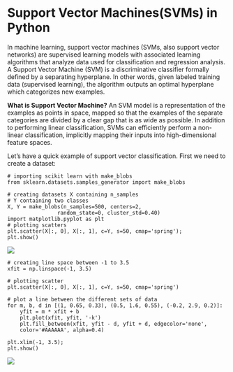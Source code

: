 # Support Vector Machines(SVMs) in Python

In machine learning, support vector machines (SVMs, also support vector networks) are supervised learning models with associated learning algorithms that analyze data used for classification and regression analysis.
A Support Vector Machine (SVM) is a discriminative classifier formally defined by a separating hyperplane. In other words, given labeled training data (supervised learning), the algorithm outputs an optimal hyperplane which categorizes new examples.

**What is Support Vector Machine?**
An SVM model is a representation of the examples as points in space, mapped so that the examples of the separate categories are divided by a clear gap that is as wide as possible.
In addition to performing linear classification, SVMs can efficiently perform a non-linear classification, implicitly mapping their inputs into high-dimensional feature spaces.

Let’s have a quick example of support vector classification. First we need to create a dataset:

```
# importing scikit learn with make_blobs
from sklearn.datasets.samples_generator import make_blobs

# creating datasets X containing n_samples
# Y containing two classes
X, Y = make_blobs(n_samples=500, centers=2,
				random_state=0, cluster_std=0.40)
import matplotlib.pyplot as plt
# plotting scatters
plt.scatter(X[:, 0], X[:, 1], c=Y, s=50, cmap='spring');
plt.show()
```
<img src="https://media.geeksforgeeks.org/wp-content/uploads/g22-300x210.png">

```
# creating line space between -1 to 3.5
xfit = np.linspace(-1, 3.5)

# plotting scatter
plt.scatter(X[:, 0], X[:, 1], c=Y, s=50, cmap='spring')

# plot a line between the different sets of data
for m, b, d in [(1, 0.65, 0.33), (0.5, 1.6, 0.55), (-0.2, 2.9, 0.2)]:
	yfit = m * xfit + b
	plt.plot(xfit, yfit, '-k')
	plt.fill_between(xfit, yfit - d, yfit + d, edgecolor='none',
	color='#AAAAAA', alpha=0.4)

plt.xlim(-1, 3.5);
plt.show()
```

<img src="https://media.geeksforgeeks.org/wp-content/uploads/g31-300x210.png">